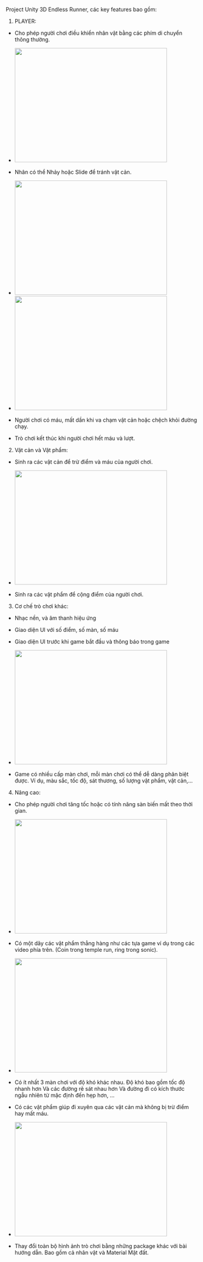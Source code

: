 Project Unity 3D Endless Runner, các key features bao gồm:
1) PLAYER:
  -  Cho phép người chơi điều khiển nhân vật bằng các phím di chuyển thông thường.
  -  <img src="https://github.com/phatx88/Endless_Code_Runner/assets/66936482/bf2bfb3d-b5a6-48be-881c-4e91329ad790" width="400" height="300">
     
  -  Nhân có thể Nhảy hoặc Slide để tránh vật cản.
  - <img src="https://github.com/phatx88/Endless_Code_Runner/assets/66936482/eede6d6c-4e6e-4eaf-9caf-938ef8b3b89f" width="400" height="300">
  - <img src="https://github.com/phatx88/Endless_Code_Runner/assets/66936482/49d4e3a9-92dd-4ddc-b841-2dbb08a64641" width="400" height="300">
     
  -  Người chơi có máu, mất dần khi va chạm vật cản hoặc chệch khỏi đường chạy.
  -  Trò chơi kết thúc khi người chơi hết máu và lượt.
2) Vật cản và Vật phẩm:
  -  Sinh ra các vật cản để trừ điểm và máu của người chơi.
  -   <img src="https://github.com/phatx88/Endless_Code_Runner/assets/66936482/e1c8b5ac-a5ec-4171-a447-73a722ba9686)" width="400" height="300">

  -  Sinh ra các vật phẩm để cộng điểm của người chơi.
3) Cơ chế trò chơi khác:
  - Nhạc nền, và âm thanh hiệu ứng
  - Giao diện UI với số điểm, số màn, số máu
  - Giao diện UI trước khi game bắt đầu và thông báo trong game
  -  <img src="https://github.com/phatx88/Endless_Code_Runner/assets/66936482/7f80c9be-4856-44a5-9653-4f9bf06acbc3)" width="400" height="300">

  - Game có nhiều cấp màn chơi, mỗi màn chơi có thể dễ dàng phân biệt được. Ví dụ, màu sắc, tốc độ, sát thương, số lượng vật phẩm, vật cản,...
4) Nâng cao:
  - Cho phép người chơi tăng tốc hoặc có tính năng sàn biến mất theo thời gian.
  -   <img src="https://github.com/phatx88/Endless_Code_Runner/assets/66936482/321c5fcd-7860-40a7-bca8-24ec16b05079)" width="400" height="300">

  - Có một dãy các vật phẩm thẳng hàng như các tựa game ví dụ trong các video phía trên. (Coin trong temple run, ring trong sonic).
  -   <img src="https://github.com/phatx88/Endless_Code_Runner/assets/66936482/852d89b2-d295-467a-9a3f-0e4c604be9e2)" width="400" height="300">

  - Có ít nhất 3 màn chơi với độ khó khác nhau. Độ khó bao gồm tốc độ nhanh hơn Và các đường rẽ sát nhau hơn Và đường đi có kích thước ngẫu nhiên từ mặc định đến hẹp hơn, ...
  - Có các vật phẩm giúp đi xuyên qua các vật cản mà không bị trừ điểm hay mất máu.
  -   <img src="https://github.com/phatx88/Endless_Code_Runner/assets/66936482/b672c473-6e7f-4207-94f9-ce385b21cd73)" width="400" height="300">

  - Thay đổi toàn bộ hình ảnh trò chơi bằng những package khác với bài hướng dẫn. Bao gồm cả nhân vật và Material Mặt đất.
